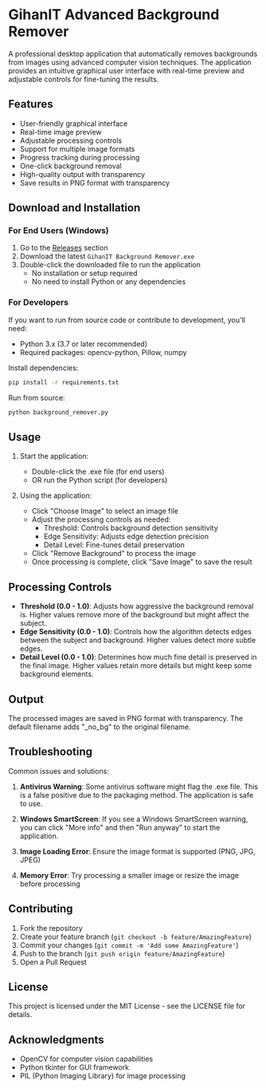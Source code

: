 # GihanIT Advanced Background Remover

A professional desktop application that automatically removes backgrounds from images using advanced computer vision techniques. The application provides an intuitive graphical user interface with real-time preview and adjustable controls for fine-tuning the results.

## Features

- User-friendly graphical interface
- Real-time image preview
- Adjustable processing controls
- Support for multiple image formats
- Progress tracking during processing
- One-click background removal
- High-quality output with transparency
- Save results in PNG format with transparency

## Download and Installation

### For End Users (Windows)

1. Go to the [Releases](link-to-your-releases) section
2. Download the latest `GihanIT Background Remover.exe`
3. Double-click the downloaded file to run the application
   - No installation or setup required
   - No need to install Python or any dependencies

### For Developers

If you want to run from source code or contribute to development, you'll need:

- Python 3.x (3.7 or later recommended)
- Required packages: opencv-python, Pillow, numpy

Install dependencies:
```bash
pip install -r requirements.txt
```

Run from source:
```bash
python background_remover.py
```

## Usage

1. Start the application:
   - Double-click the .exe file (for end users)
   - OR run the Python script (for developers)

2. Using the application:
   - Click "Choose Image" to select an image file
   - Adjust the processing controls as needed:
     - Threshold: Controls background detection sensitivity
     - Edge Sensitivity: Adjusts edge detection precision
     - Detail Level: Fine-tunes detail preservation
   - Click "Remove Background" to process the image
   - Once processing is complete, click "Save Image" to save the result

## Processing Controls

- **Threshold (0.0 - 1.0)**: Adjusts how aggressive the background removal is. Higher values remove more of the background but might affect the subject.
- **Edge Sensitivity (0.0 - 1.0)**: Controls how the algorithm detects edges between the subject and background. Higher values detect more subtle edges.
- **Detail Level (0.0 - 1.0)**: Determines how much fine detail is preserved in the final image. Higher values retain more details but might keep some background elements.

## Output

The processed images are saved in PNG format with transparency. The default filename adds "_no_bg" to the original filename.

## Troubleshooting

Common issues and solutions:

1. **Antivirus Warning**: Some antivirus software might flag the .exe file. This is a false positive due to the packaging method. The application is safe to use.

2. **Windows SmartScreen**: If you see a Windows SmartScreen warning, you can click "More info" and then "Run anyway" to start the application.

3. **Image Loading Error**: Ensure the image format is supported (PNG, JPG, JPEG)

4. **Memory Error**: Try processing a smaller image or resize the image before processing

## Contributing

1. Fork the repository
2. Create your feature branch (`git checkout -b feature/AmazingFeature`)
3. Commit your changes (`git commit -m 'Add some AmazingFeature'`)
4. Push to the branch (`git push origin feature/AmazingFeature`)
5. Open a Pull Request

## License

This project is licensed under the MIT License - see the LICENSE file for details.

## Acknowledgments

- OpenCV for computer vision capabilities
- Python tkinter for GUI framework
- PIL (Python Imaging Library) for image processing